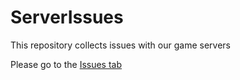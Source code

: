 # ServerIssues
This repository collects issues with our game servers

Please go to the [Issues tab](https://github.com/LazyPurpleServers/ServerIssues/issues)
